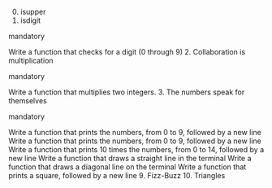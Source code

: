 0. isupper
1. isdigit

mandatory

Write a function that checks for a digit (0 through 9)
2. Collaboration is multiplication

mandatory

Write a function that multiplies two integers.
3. The numbers speak for themselves

mandatory

Write a function that prints the numbers, from 0 to 9, followed by a new line
Write a function that prints the numbers, from 0 to 9, followed by a new line
Write a function that prints 10 times the numbers, from 0 to 14, followed by a new line
Write a function that draws a straight line in the terminal
Write a function that draws a diagonal line on the terminal
Write a function that prints a square, followed by a new line
9. Fizz-Buzz
10. Triangles
